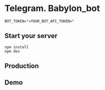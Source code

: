 # Telegram. Babylon_bot



```
BOT_TOKEN="<YOUR_BOT_API_TOKEN>"
```

## Start your server

```
npm install
npm dev
```

## Production



## Demo

